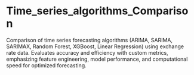 # Time_series_algorithms_Comparison
Comparison of time series forecasting algorithms (ARIMA, SARIMA, SARIMAX, Random Forest, XGBoost, Linear Regression) using exchange rate data. Evaluates accuracy and efficiency with custom metrics, emphasizing feature engineering, model performance, and computational speed for optimized forecasting.

